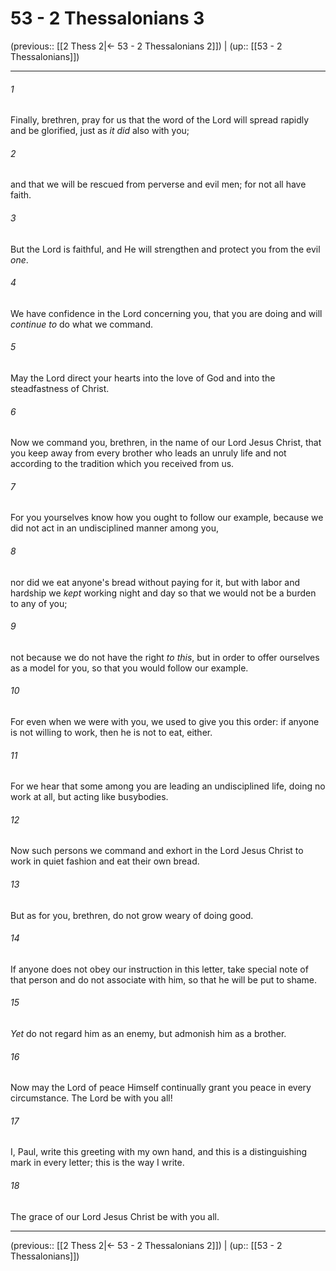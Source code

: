 # 53 - 2 Thessalonians 3

(previous:: [[2 Thess 2|← 53 - 2 Thessalonians 2]]) | (up:: [[53 - 2 Thessalonians]])

***


###### 1 
Finally, brethren, pray for us that the word of the Lord will spread rapidly and be glorified, just as _it did_ also with you; 

###### 2 
and that we will be rescued from perverse and evil men; for not all have faith. 

###### 3 
But the Lord is faithful, and He will strengthen and protect you from the evil _one_. 

###### 4 
We have confidence in the Lord concerning you, that you are doing and will _continue to_ do what we command. 

###### 5 
May the Lord direct your hearts into the love of God and into the steadfastness of Christ. 

###### 6 
Now we command you, brethren, in the name of our Lord Jesus Christ, that you keep away from every brother who leads an unruly life and not according to the tradition which you received from us. 

###### 7 
For you yourselves know how you ought to follow our example, because we did not act in an undisciplined manner among you, 

###### 8 
nor did we eat anyone's bread without paying for it, but with labor and hardship we _kept_ working night and day so that we would not be a burden to any of you; 

###### 9 
not because we do not have the right _to this_, but in order to offer ourselves as a model for you, so that you would follow our example. 

###### 10 
For even when we were with you, we used to give you this order: if anyone is not willing to work, then he is not to eat, either. 

###### 11 
For we hear that some among you are leading an undisciplined life, doing no work at all, but acting like busybodies. 

###### 12 
Now such persons we command and exhort in the Lord Jesus Christ to work in quiet fashion and eat their own bread. 

###### 13 
But as for you, brethren, do not grow weary of doing good. 

###### 14 
If anyone does not obey our instruction in this letter, take special note of that person and do not associate with him, so that he will be put to shame. 

###### 15 
_Yet_ do not regard him as an enemy, but admonish him as a brother. 

###### 16 
Now may the Lord of peace Himself continually grant you peace in every circumstance. The Lord be with you all! 

###### 17 
I, Paul, write this greeting with my own hand, and this is a distinguishing mark in every letter; this is the way I write. 

###### 18 
The grace of our Lord Jesus Christ be with you all.

***

(previous:: [[2 Thess 2|← 53 - 2 Thessalonians 2]]) | (up:: [[53 - 2 Thessalonians]])
